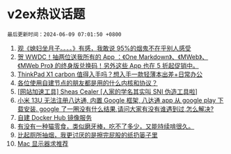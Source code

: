 # v2ex热议话题

`最后更新时间：2024-06-09 07:01:50 +0800`

1. [观《媳妇坐月子。。。。》有感，我敢说 95%的烟鬼不在乎别人感受](https://www.v2ex.com/t/1047883)
1. [贺 WWDC！抽两位送我所有的 App ：《One Markdown》、《MWeb》、《MWeb Pro》 的终身版兑换码！另外这些 App 也在 5 折起促销中。](https://www.v2ex.com/t/1047951)
1. [ThinkPad X1 carbon 值得入手吗？想入手一款轻薄本出差+日常办公](https://www.v2ex.com/t/1047871)
1. [各位使用自建节点的朋友都是用的什么内核和协议？](https://www.v2ex.com/t/1047885)
1. [[网站加速工具] Sheas Cealer [人家的学名其实叫 SNI 伪造工具啦]](https://www.v2ex.com/t/1047955)
1. [小米 13U 无法注册八达通, 内置 Google 框架, 八达通 app 从 google play 下载安装. google 了一圈没有什么结果,请问大家有没有谁遇到过,怎么解决?](https://www.v2ex.com/t/1047897)
1. [自建 Docker Hub 镜像服务](https://www.v2ex.com/t/1047891)
1. [有没有一种猫零食，类似磨牙棒，吃不了多少，又能持续啃很久。](https://www.v2ex.com/t/1047904)
1. [比起厕所抽烟，我更讨厌的是擦完屁股的纸扔篓子里](https://www.v2ex.com/t/1047945)
1. [Mac 显示器求推荐](https://www.v2ex.com/t/1047890)

